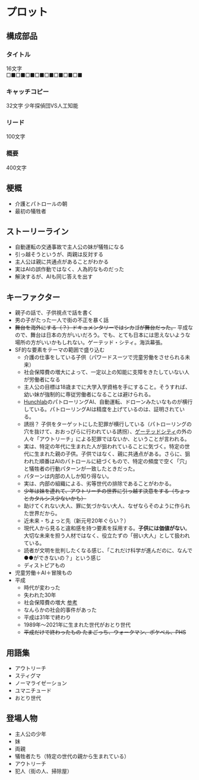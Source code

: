 # プロット

## 構成部品

### タイトル

16文字  
□■□■□■□■□■□■□■□■  

### キャッチコピー

32文字
少年探偵団VS人工知能

### リード

100文字

### 概要

400文字

## 梗概

- 介護とパトロールの朝
- 最初の犠牲者

## ストーリーライン

- 自動運転の交通事故で主人公の妹が犠牲になる
- 引っ越そうというが、両親は反対する
- 主人公は親に共通点があることがわかる
- 実はAIの誤作動ではなく、人為的なものだった
- 解決するが、AIも同じ答えを出す

## キーファクター

- 親子の話で、子供視点で話を書く
- 男の子がたった一人で街の不正を暴く話
- ~~舞台を海外にする（？）ドキュメンタリーではシカゴが舞台だった。~~ 平成なので、舞台は日本の方がいいだろう。でも、とても日本には思えないような場所の方がいいかもしれない。ゲーテッド・シティ。海浜幕張。
- SF的な要素をテーマの範囲で盛り込む
  - 介護の仕事をしている子供（パワードスーツで児童労働をさせられる未来）
  - 社会保障費の増大によって、一定以上の知能に支障をきたしていない人が労働者になる
  - 主人公の目標は18歳までに大学入学資格を手にすること。そうすれば、幼い妹が強制的に専従労働者になることは避けられる。
  - [Hunchlab](https://www.hunchlab.com)のパトローリングAI、自動運転、ドローンみたいなものが横行している。パトローリングAIは精度を上げているのは、証明されている。
  - 誘拐？ 子供をターゲットにした犯罪が横行している（パトローリングの穴を抜けて、おおっぴらに行われている誘拐）、[ゲーテッドシティ](https://ja.wikipedia.org/wiki/ゲーテッドコミュニティ)の外の人々「アウトリーチ」による犯罪ではないか、ということが言われる。
  - 実は、特定の年代に生まれた人が狙われていることに気づく。特定の世代に生まれた親の子供。子供ではなく、親に共通点がある。さらに、狙われた順番はAIのパトロールに紐づくもので、特定の頻度で空く「穴」と犠牲者の行動パターンが一致したときだった。
  - パターンは内部の人しか知り得ない。
  - 実は、内部の組織による、劣等世代の排除であることがわかる。
  - ~~少年は妹を連れて、アウトリーチの世界に引っ越す決意をする（ちょっとカタルシス少ないかも）~~
  - 助けてくれない大人、罪に気づかない大人、なぜならそのように作られた世界だから。
  - 近未来・ちょっと先（新元号20年ぐらい？）
  - 現代人から見ると違和感を持つ要素を採用する。**子供には価値がない**。大切な未来を担う人材ではなく、役立たずの「弱い大人」として扱われている。
  - 読者が文明を批判したくなる感じ、「これだけ科学が進んだのに、なんで●●ができないの？」という感じ
  - ディストピアもの
- 児童労働＋AI＋冒険もの
- 平成
  - 時代が変わった
  - 失われた30年
  - 社会保障費の増大 [参考](https://www.google.co.jp/url?sa=i&rct=j&q=&esrc=s&source=images&cd=&cad=rja&uact=8&ved=2ahUKEwi4rLXY6JrZAhUHfLwKHZLMBv0Qjxx6BAgAEAI&url=https%3A%2F%2Fwww.minnanokaigo.com%2Fnews%2Fkaigogaku%2Fno18%2F&psig=AOvVaw1yx_s3LmYetgvSyBtk0FEb&ust=1518333899681435)
  - なんらかの社会的事件があった
  - 平成は31年で終わり
  - 1989年〜2021年に生まれた世代がおとり世代
  - ~~平成だけで終わったもの たまごっち、ウォークマン、ポケベル、PHS~~

## 用語集

- アウトリーチ
- スティグマ
- ノーマライゼーション
- ユマニチュード
- おとり世代

## 登場人物

- 主人公の少年
- 妹
- 両親
- 犠牲者たち（特定の世代の親から生まれている）
- アウトリーチ
- 犯人（街の人、掃除屋）